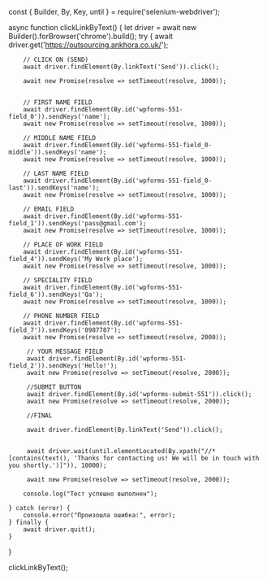 const { Builder, By, Key, until } = require('selenium-webdriver');

async function clickLinkByText() {
    let driver = await new Builder().forBrowser('chrome').build();
    try {
        await driver.get('https://outsourcing.ankhora.co.uk/');

        // CLICK ON (SEND)
        await driver.findElement(By.linkText('Send')).click();
    
        await new Promise(resolve => setTimeout(resolve, 1000));
        

        // FIRST NAME FIELD
        await driver.findElement(By.id('wpforms-551-field_0')).sendKeys('name');
        await new Promise(resolve => setTimeout(resolve, 1000));

        // MIDDLE NAME FIELD
        await driver.findElement(By.id('wpforms-551-field_0-middle')).sendKeys('name');
        await new Promise(resolve => setTimeout(resolve, 1000));

        // LAST NAME FIELD
        await driver.findElement(By.id('wpforms-551-field_0-last')).sendKeys('name');
        await new Promise(resolve => setTimeout(resolve, 1000));

        // EMAIL FIELD
        await driver.findElement(By.id('wpforms-551-field_1')).sendKeys('pass@gmail.com');
        await new Promise(resolve => setTimeout(resolve, 1000));

        // PLACE OF WORK FIELD
        await driver.findElement(By.id('wpforms-551-field_4')).sendKeys('My Work place');
        await new Promise(resolve => setTimeout(resolve, 1000));

        // SPECIALITY FIELD
        await driver.findElement(By.id('wpforms-551-field_6')).sendKeys('Qa');
        await new Promise(resolve => setTimeout(resolve, 1000));

        // PHONE NUMBER FIELD
        await driver.findElement(By.id('wpforms-551-field_7')).sendKeys('8987787');
        await new Promise(resolve => setTimeout(resolve, 2000));

         // YOUR MESSAGE FIELD
         await driver.findElement(By.id('wpforms-551-field_2')).sendKeys('Hello!');
         await new Promise(resolve => setTimeout(resolve, 2000));

         //SUBMIT BUTTON
         await driver.findElement(By.id('wpforms-submit-551')).click();
         await new Promise(resolve => setTimeout(resolve, 2000));
       
         //FINAL

         await driver.findElement(By.linkText('Send')).click();


         await driver.wait(until.elementLocated(By.xpath("//*[contains(text(), 'Thanks for contacting us! We will be in touch with you shortly.')]")), 10000);

         await new Promise(resolve => setTimeout(resolve, 2000));
          
        console.log("Тест успешно выполнен");

    } catch (error) {
        console.error("Произошла ошибка:", error);
    } finally {
        await driver.quit();
    }
}

clickLinkByText();